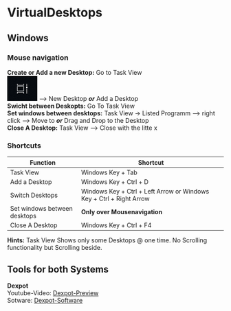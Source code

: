 # VirtualDesktops

## Windows

### Mouse navigation
**Create or Add a new Desktop:** Go to Task View  
![Task View](pics/PicTaskView.png) --> New Desktop ***or*** Add a Desktop  
**Swicht between Deskopts:** Go To Task View  
**Set windows between desktops:** Task View -> Listed Programm --> right click --> Move to ***or***  Drag and Drop to the Desktop  
**Close A Desktop:** Task View --> Close with the litte x

### Shortcuts
| Function | Shortcut |
| --- | --- |
| Task View | Windows Key + Tab |
| Add a Desktop | Windows Key + Ctrl + D |
| Switch Desktops | Windows Key + Ctrl + Left Arrow or Windows Key + Ctrl + Right Arrow |
| Set windows between desktops | **Only over Mousenavigation** |
| Close A Desktop | Windows Key + Ctrl + F4 |

**Hints:** Task View Shows only some Desktops @ one time. No Scrolling functionality but Scrolling beside.

## Tools for both Systems
**Dexpot**  
Youtube-Video: [Dexpot-Preview](https://www.youtube.com/watch?v=GTKWb5oaJwg)  
Sotware: [Dexpot-Software](https://dexpot.de/)
